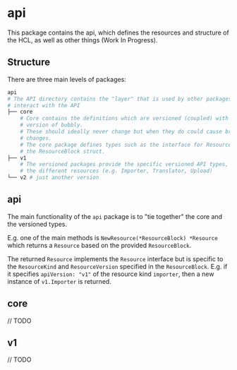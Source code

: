 # api

This package contains the api, which defines the resources and structure of the HCL, as well as other things (Work In Progress).

## Structure

There are three main levels of packages:

```bash
api
# The API directory contains the "layer" that is used by other packages to
# interact with the API
├── core
    # Core contains the definitions which are versioned (coupled) with the
    # version of bubbly.
    # These should ideally never change but when they do could cause breaking
    # changes.
    # The core package defines types such as the interface for Resources and
    # the ResourceBlock struct.
├── v1
    # The versioned packages provide the specific versioned API types, such as
    # the different resources (e.g. Importer, Translator, Upload)
└── v2 # just another version
```

## api

The main functionality of the `api` package is to "tie together" the core and the versioned types.

E.g. one of the main methods is `NewResource(*ResourceBlock) *Resource` which returns a `Resource` based on the provided `ResourceBlock`.

The returned `Resource` implements the `Resource` interface but is specific to the `ResourceKind` and `ResourceVersion` specified in the `ResourceBlock`.
E.g. if it specifies `apiVersion: "v1"` of the resource kind `importer`, then a new instance of `v1.Importer` is returned.

## core

// TODO

## v1

// TODO

